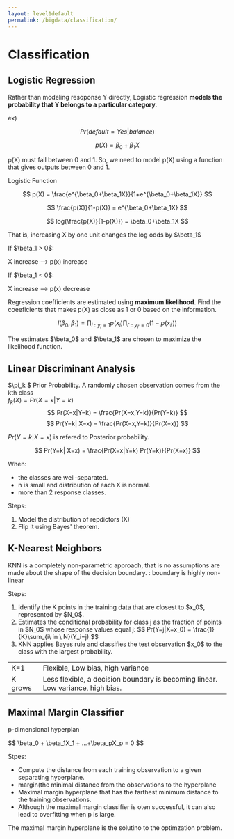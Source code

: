 ```yaml
---
layout: level1default 
permalink: /bigdata/classification/
---
```


<h1>Classification</h1>

<div class="piktowrapper-embed" pikto-uid="7341773-classification01" >
    <div class="pikto-canvas-wrap">
        <div class="pikto-canvas"></div>
    </div>
</div>
<script>
    (function(d){
        var js, id="pikto-embed-js", ref=d.getElementsByTagName("script")[0];
        if (d.getElementById(id)) { return;}
        js=d.createElement("script"); js.id=id; js.async=true;
        js.src="https://magic.piktochart.com/assets/embedding/embed.js";
        ref.parentNode.insertBefore(js, ref);
    }(document));
</script>

<h2>Logistic Regression</h2>

<p>Rather than modeling resoponse Y directly, Logistic regression <strong class="mark">models the probability that Y belongs to a particular category.</strong></p>

<p>ex)</p>

$$
Pr(default = Yes|balance)
$$


$$
p(X) = \beta_0 + \beta_1X
$$
<p>p(X) must fall between 0 and 1. So, we need to model p(X) using a function that gives outputs between 0 and 1.</p>
<p>Logistic Function</p>

$$
p(X) = \frac{e^{\beta_0+\beta_1X}}{1+e^{\beta_0+\beta_1X}}
$$

$$
\frac{p(X)}{1-p(X)} = e^{\beta_0+\beta_1X}
$$

$$
log(\frac{p(X)}{1-p(X)}) = \beta_0+\beta_1X
$$



<p>That is, increasing X by one unit changes the log odds by $\beta_1$</p>

<p>If $\beta_1 > 0$:</p>
<p>X increase --> p(x) increase</p>

<p>If $\beta_1 < 0$:</p>
<p>X increase --> p(x) decrease</p>



<p>Regression coefficients are estimated using <strong>maximum likelihood</strong>. Find the coeeficients that makes p(X) as close as 1 or 0 based on the information.</p>

$$
l(\beta_0, \beta_1) = \prod_{i:y_i=1}p(x_i)\prod_{i':y_{i'}=0}(1-p(x_{i'}))
$$
<p>The estimates $\beta_0$ and $\beta_1$ are chosen to maximize the likelihood function.</p>


<h2>Linear Discriminant Analysis</h2>


$\pi_k $ Prior Probability. A randomly chosen observation comes from the kth class  
$f_k(X) = Pr(X=x|Y=k)$  
$$
Pr(X=x|Y=k) = \frac{Pr(X=x,Y=k)}{Pr(Y=k)}  
$$
$$
Pr(Y=k| X=x) = \frac{Pr(X=x,Y=k)}{Pr(X=x)}    
$$

$Pr(Y=k| X=x)$ is refered to Posterior probability.

$$
Pr(Y=k| X=x) = \frac{Pr(X=x|Y=k) Pr(Y=k)}{Pr(X=x)}  
$$
<p>When:</p>

<ul><li>the classes are well-separated.</li>
<li>n is small and distribution of each X is normal.</li>
<li>more than 2 response classes.</li>
</ul>
<p>Steps:</p>
<ol>
    <li>Model the distribution of repdictors (X)</li>
    <li>Flip it using Bayes' theorem. </li>
</ol>


<h2>K-Nearest Neighbors</h2>

<p>KNN is a completely non-parametric approach, that is no assumptions are made about the shape of the decision boundary.
: boundary is highly non-linear</p>

<p>Steps:</p>

<ol>
    <li>Identify the K points in the training data that are closest to $x_0$, represented by $N_0$.</li>
    <li>Estimates the conditional probability for class j as the fraction of points in $N_0$ whose response values equal j:  
    $$
Pr(Y=j|X=x_0) = \frac{1}{K}\sum_{i\ in \ N}(Y_i=j)
    $$</li> 
    <li>KNN applies Bayes rule and classifies the test observation $x_0$ to the class with the largest probability.</li>
</ol>

<table>

  <tbody>
    <tr>
      <td>K=1</td>
      <td>Flexible, Low bias, high variance</td>
    </tr>
    <tr>
      <td>K grows</td>
      <td>Less flexible, a decision boundary is becoming linear. Low variance, high bias.</td>
    </tr>
  </tbody>
</table>


<h2>Maximal Margin Classifier</h2>

<p>p-dimensional hyperplan</p>
$$
\beta_0 + \beta_1X_1 + ...+\beta_pX_p = 0
$$

<p>Stpes:</p>
<ul>
  <li>Compute the distance from each training observation to a given separating hyperplane.</li>
  <li>margin(the minimal distance from the observations to the hyperplane</li>
  <li>Maximal margin hyperplane that has the farthest minimum distance to the training observations.</li>
  <li>Although the maximal margin classifier is oten successful, it can also lead to overfitting when p is large.</li>
</ul>  

<p>The maximal margin hyperplane is the solutino to the optimzation problem.</p>
<!--
$$\begin{align}
max_{\beta_0, \beta_1,....,\beta_p}M  \\
s.t. \sum_{j=1}^{p}\beta_j^2 = 1 \newline \\


y_i(\beta_0 + \beta_1x_{i1} + \beta_2x_{i2}+ ..... + \beta_px_{ip})  \geq M \\

where, \ i=1,....,n
\end{align}

$$
-->
<img src="https://www.evernote.com/l/AAlRN_pAkMtCHK7vtpFgu6Nb4CNDJ-kGurYB/image.png">

<p>Problems:</p>

<ul>
  <li>The distance can be seen as a measure of the confidence.</li>
  <li>Extremely sensitive to a change in a single observation.</li>
</ul>

<h2>Support Vector Classifier</h2>
<p>Rather than completely separate the observations, it could be worthwhile to misclassify a few training obsevations in order to do a better job in classifying the remaining observations.</p>



<img src="https://www.evernote.com/l/AAmf7pUFzxhMyLhivpeBfIV1Kbarmj173ewB/image.png">


<p>The hyperplane is chosen to separate most of the training observations into the two classes, but may misclassify a few observations.</p>
<h4>The differece from maximal margin classifier.</h4>
<p>An observation that lies strictly on the correct side of the margin does not affect the support vector classifier. Changing the position of that obsrvation would not change the classifier at all as long as its position remains on the correct side fo the margint.</p>

<h4>The difference from LDA</h4>
<p>LDA depends on the mean of all of the observations within each class as well as within-class covariance amtrix computed using all of the observations. However, Support Vector Classifier is robust to the behavior of observations that are far away from the hyperplane.</p>


<h2>Support Vector Machine</h2>
<p>For non-linearity, fit a support vector classifier using 2p features.</p>
$$
X_1, X_1^2, X_2, X_2^2, .... , X_p, X_p^2
$$
<img src="https://www.evernote.com/l/AAl0FpuNEFRCC7luNnqz3G8g3zqmEyZIlLkB/image.png">

<p>The <strong>support vector machine</strong> is an extension of the support vector classifier using <strong>kernels</strong>. We want to enlarge our feature space in order to accommodate a non-linear boundary between the classes.</p>
<img src="https://www.evernote.com/l/AAkKhhCqUgZOqYFP2R_Zz7IWpXYKkFvRp_sB/image.png">




<br>
<hr>
[References]
[1] James, Gareth, Daniela Witten, Trevor Hastie, and Robert Tibshirani. An Introduction to Statistical Learning: With Applications in R. Print.
>>>>>>> 826899093220eaf984aa72f25e91acd80491894a
